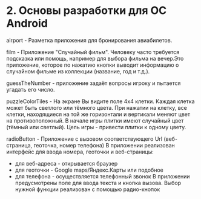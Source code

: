 # 2. Основы разработки для ОС Android

airport - Разметка приложения для бронирования авиабилетов.

film - Приложение "Случайный фильм".
Человеку часто требуется подсказка или помощь, например для выбора фильма на вечер.Это приложение, которое по нажатию кнопки выводит информацию о случайном фильме из коллекции (название, год и т.д.).

guessTheNumber - приложение задаёт вопросы игроку и пытается угадать его число.

puzzleColorTiles -  На экране Вы видите поле 4x4 клетки. Каждая клетка может быть светлого или тёмного цвета. При нажатии на клетку, все клетки, находящиеся на той же горизонтали и вертикали меняют цвет на противоположный. В начале игры плитки имеют случайный цвет (тёмный или светлый). Цель игры - привести плитки к одному цвету.

radioButton - Приложение с вызовом соответствующего Url (веб-страница, геоточка, номер телефона)
В приложении реализован интерфейс для ввода номера, геоточки и веб-страницы:
* для веб-адреса - открывается браузер
* для геоточки - Google maps/Яндекс.Карты или подобное
* для телефона - осуществляется телефонный звонок
В приложении предусмотрены поле для ввода текста и кнопка вызова. Выбор нужной функции реализован с помощью радио-кнопок
